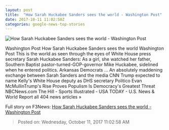 ```yaml
---
layout: post
title:  "How Sarah Huckabee Sanders sees the world - Washington Post"
date: 2017-10-11 11:02:58Z
categories: google-news-top-stories
---
```


![How Sarah Huckabee Sanders sees the world - Washington Post](https://img.washingtonpost.com/rf/image_1484w/2010-2019/WashingtonPost/2017/10/10/Local/Images/SANDERS_174.JPG?t=20170517)

Washington Post How Sarah Huckabee Sanders sees the world Washington Post This is the world as seen through the eyes of White House press secretary Sarah Huckabee Sanders: As a girl, she watched her father, Southern Baptist pastor-turned-GOP-governor Mike Huckabee, sidelined when he entered politics. Arkansas Democrats ... An absolutely maddening exchange between Sarah Sanders and the media CNN Trump expected to name Kelly's White House deputy as DHS secretary Politico Evan McMullinTrump's Rise Proves Populism Is Democracy's Greatest Threat NBCNews.com The Hill - Sports Illustrated - USA TODAY - U.S. News & World Report all 404 news articles »


Full story on F3News: [How Sarah Huckabee Sanders sees the world - Washington Post](http://www.f3nws.com/n/TBSeeH)

> Posted on: Wednesday, October 11, 2017 11:02:58 AM

